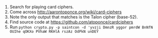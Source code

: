1. Search for playing card ciphers.
2. Come across http://aarontoponce.org/wiki/card-ciphers
3. Note the only output that matches is the Talon cipher (base-52).
4. Find source code at https://github.com/atoponce/cardciphers
5. Run `python crypto.py -p saintcon -d 'yvzji DmnzR yggor pmrdW BnNfN OUIhe qOKXo PVhaW RKHlA rszAz OdPkN unDEY`
